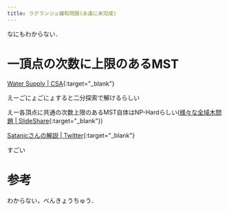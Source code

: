```yaml
---
title: ラグランジュ緩和問題(永遠に未完成)
---
```


なにもわからない．

# 一頂点の次数に上限のあるMST

[Water Supply \| CSA](https://csacademy.com/contest/round-82/task/water-supply/){:target="_blank"}

えーごにょごにょすると二分探索で解けるらしい

えー各頂点に共通の次数上限のあるMST自体はNP-Hardらしい([様々な全域木問題 \| SlideShare](https://www.slideshare.net/tmaehara/ss-17402143){:target="_blank"})

[Satanicさんの解説 \| Twitter](https://twitter.com/satanic0258/status/1009562691935993862){:target="_blank"}

すごい

# 参考

わからない，べんきょうちゅう．

